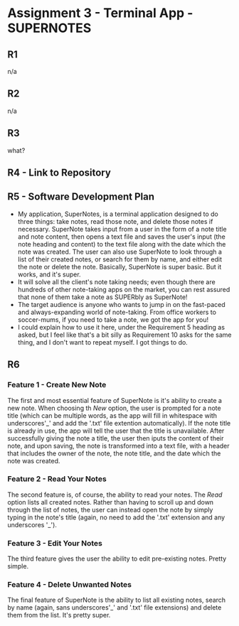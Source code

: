 # Assignment 3 - Terminal App - SUPERNOTES


## R1
n/a

## R2
n/a

## R3
what?

## R4 - Link to Repository


## R5 - Software Development Plan

- My application, SuperNotes, is a terminal application designed to do three things: take notes, read those note, and delete those notes if necessary. SuperNote takes input from a user in the form of a note title and note content, then opens a text file and saves the user's input (the note heading and content) to the text file along with the date which the note was created. The user can also use SuperNote to look through a list of their created notes, or search for them by name, and either edit the note or delete the note. Basically, SuperNote is super basic. But it works, and it's super. 
- It will solve all the client's note taking needs; even though there are hundreds of other note-taking apps on the market, you can rest assured that none of them take a note as SUPERbly as SuperNote!
- The target audience is anyone who wants to jump in on the fast-paced and always-expanding world of note-taking. From office workers to soccer-mums, if you need to take a note, we got the app for you!
- I could explain how to use it here, under the Requirement 5 heading as asked, but I feel like that's a bit silly as Requirement 10 asks for the same thing, and I don't want to repeat myself. I got things to do. 

## R6

### Feature 1 - Create New Note

The first and most essential feature of SuperNote is it's ability to create a new note. When choosing th *New* option, the user is prompted for a note title (which can be multiple words, as the app will fill in whitespace with underscores'_' and add the '.txt' file extention automatically). If the note title is already in use, the app will tell the user that the title is unavailable. After successfully giving the note a title, the user then iputs the content of their note, and upon saving, the note is transformed into a text file, with a header that includes the owner of the note, the note title, and the date which the note was created. 

### Feature 2 - Read Your Notes

The second feature is, of course, the ability to read your notes. The *Read* option lists all created notes. Rather than having to scroll up and down through the list of notes, the user can instead open the note by simply typing in the note's title (again, no need to add the '.txt' extension and any underscores '_').

### Feature 3  - Edit Your Notes

The third feature gives the user the ability to edit pre-existing notes. Pretty simple.

### Feature 4 - Delete Unwanted Notes

The final feature of SuperNote is the ability to list all existing notes, search by name (again, sans underscores'_' and '.txt' file extensions) and delete them from the list. It's pretty super.


